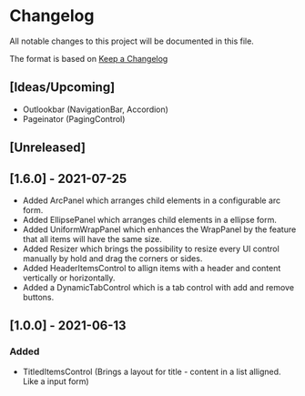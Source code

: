 # Changelog
All notable changes to this project will be documented in this file.

The format is based on [Keep a Changelog](https://keepachangelog.com/en/1.0.0/)

## [Ideas/Upcoming]
* Outlookbar (NavigationBar, Accordion)
* Pageinator (PagingControl)

## [Unreleased]

## [1.6.0] - 2021-07-25
* Added ArcPanel which arranges child elements in a configurable arc form.
* Added EllipsePanel which arranges child elements in a ellipse form.
* Added UniformWrapPanel which enhances the WrapPanel by the feature that all items will have the same size.
* Added Resizer which brings the possibility to resize every UI control manually by hold and drag the corners or sides.
* Added HeaderItemsControl to allign items with a header and content vertically or horizontally.
* Added a DynamicTabControl which is a tab control with add and remove buttons.

## [1.0.0] - 2021-06-13
### Added
* TitledItemsControl (Brings a layout for title - content in a list alligned. Like a input form)
